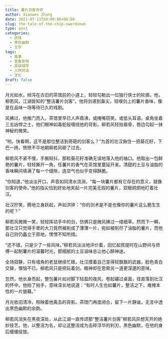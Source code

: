 ```yaml
---
title: 薯片剑客传奇
author: Xiaowen Zhang
date: 2021-07-11T09:00:00+08:00
slug: the-tale-of-the-chip-swordsman
type: post
categories:
  - 武侠
  - 黑色幽默
  - 文学
tags:
  - 故事
  - 普鲁斯特
  - 高级描写
  - 人物对话
  - 文化
draft: false
---
```


月光如水，倾泻在古旧的茶馆前的小道上，轻轻勾勒出一位独行侠士的轮廓。他，柳若风，江湖皆知的“整洁薯片剑客”。他将剑递到鼻尖，轻嗅剑上的薯片香味，像是在品味一场等待已久的戏剧。

风拂过，他推门而入，茶馆里早已人声鼎沸，或掩嘴窃笑，或低头耳语。桌角坐着三五凶悍之士，他们眼神如毒蛇般缠绕他的背影。柳若风轻抬眉骨，唇边勾起一抹神秘的微笑。

“哟，快看啊，这不是那位整洁到奇葩的剑客么？”为首的壮汉揪住一把葵花籽，下巴一扬，愤愤不平地朝柳若风砸了过去。

柳若风不紧不慢，手腕轻抖，那粒葵花籽准确无误地落入他的袖口。他取出一包鲜艳的薯片，轻轻撕开一角，任薯片的香气在茶馆里蔓延开来。清甜的土豆与油脂的香味瞬间填满了每一个缝隙，连空气也似乎变得酥脆。

“你知道，”他淡淡开口，声音如同清水流淌，“每一块薯片都有它存在的意义，就像剑客的使命。”他的指尖恰到好处地夹起一片完美无瑕的薯片，双眼炯炯地盯着壮汉。

壮汉狞笑，腾地立身跃起，声如洪钟：“你的剑术是不是也像你的薯片这么脆生生的呢？”

柳若风微微一笑，轻轻挥动手中的剑，仿佛只是微风拂过一缕细草。然而下一瞬，那壮汉只觉得手里的大刀竟然被削成了薄薄一片，宛如被削尽了油脂的薯片，而他自己则仍矗立于原地，愣愣不知所措。

“还不错，只是少了一些风味。”柳若风淡淡地评价着，回忆起孩提时在山野间与师傅一起制薯片的温馨时光，那细腻的土豆滋味总让他心醉神迷。

全场寂静，只有墙角的老鼠继续忙碌。壮汉摸着自己变得轻飘飘的武器，脸色青白交替，懊恼不已。柳若风只是把玩着剑，眼神却在思索另一道更深邃的意味。

忽然，他长身而起，整包薯片如对脚下轻盈的夜风，卷起碾过桌面，径直落到壮汉的怀中。他拍了拍手，意味深长地说道：“有时人生也如薯片，整洁之下，难掩本性的一片狼藉。”

月光依旧清冷，照映着他离去的背影。茶馆门再度闭合，留下一片静谧，无言中透出黑色幽默的余韵。

柳若风消失在黑夜深处，从此江湖一直传颂那“整洁薯片剑客”柳若风异想天开的绝妙技艺。他，以整洁为名，却让这整洁成为击碎浮华的利刃，黑色幽默，在他的身后缓缓绽放。